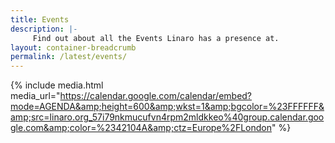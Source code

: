 ```yaml
---
title: Events
description: |-
     Find out about all the Events Linaro has a presence at.
layout: container-breadcrumb
permalink: /latest/events/
---
```

{% include media.html media_url="https://calendar.google.com/calendar/embed?mode=AGENDA&amp;height=600&amp;wkst=1&amp;bgcolor=%23FFFFFF&amp;src=linaro.org_57i79nkmucufvn4rpm2mldkkeo%40group.calendar.google.com&amp;color=%2342104A&amp;ctz=Europe%2FLondon" %}
